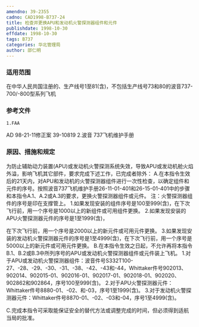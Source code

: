 ```yaml
---
amendno: 39-2355
cadno: CAD1998-B737-24
title: 检查并更换APU和发动机火警探测器组件和元件
publishdate: 1998-10-30
effdate: 1998-10-30
tags: B737
categories: 华北管理局
author: 邵仁明
---
```


### 适用范围 
在中华人民共国注册的、生产线号1至81(含)，不包括生产线号73和80的波音737-700/-800型系列飞机

### 参考文件
    1.FAA 
AD 98-21-11修正案 39-10819 
    2.波音 
737飞机维护手册


### 原因、措施和规定 
为防止辅助动力装置(APU)或发动机火警探测系统失效，导致APU或发动机舱火焰外溢，影响飞机其它部件，要求完成下述工作，已完成者除外： 
    A.在本指令生效后的21天内，对APU和发动机的火警探测器组件进行一次性检查，以确定组件和元件的序号。按照波音737飞机维护手册26-11-01-401和26-15-01-401中的步骤和本指令A.1、A.2或A.3的要求，更换火警探测器组件或元件。 
注：火警探测器组件的序号是印在支撑管上。 
    1.如果发现安装的组件序号是100至999(含)，在下次飞行前，用一个序号是1000以上的新组件或可用组件更换。 
    2.如果发现安装的APU火警探测器元件的序号是1至1999(含)，
  
在下次飞行前，用一个序号是2000以上的新元件或可用元件更换。 
3.如果发现安装的发动机火警探测器元件的序号是1至4999(含)，在下次飞行前，用一个序号是5000以上的新元件或可用元件更换。 
    B.在本指令生效之日起，不允许再将本指令B.1、B.2或B.3中所列序号的APU或发动机火警探测器组件或元件装上飞机。 
    1.对于APU或发动机火警探测器组件：波音件号S332T100-27、-28、-29、-30、-31、-38、-42、-43和-44，Whittaker件号902013、902014、902015-01、902016-01、902017-01、902018-01、902020、902862和902864，序号100至999(含)。 
    2.对于APU火警探测器元件：Whittaker件号8880-01、-02、和-03，序号1至1999(含)。 
3.对于发动机火警探测器元件：Whittaker件号8870-01、-02、-03和-04，序号1至4999(含)。 

C.完成本指令可采取能保证安全的替代方法或调整完成的时间，但必须得到适航当局的批准。
